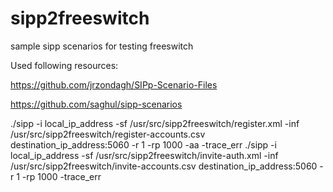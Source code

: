 # sipp2freeswitch
sample sipp scenarios for testing freeswitch

Used following resources:

https://github.com/jrzondagh/SIPp-Scenario-Files

https://github.com/saghul/sipp-scenarios

./sipp -i local_ip_address -sf /usr/src/sipp2freeswitch/register.xml -inf /usr/src/sipp2freeswitch/register-accounts.csv destination_ip_address:5060 -r 1 -rp 1000 -aa -trace_err
./sipp -i local_ip_address -sf /usr/src/sipp2freeswitch/invite-auth.xml -inf /usr/src/sipp2freeswitch/invite-accounts.csv destination_ip_address:5060 -r 1 -rp 1000 -trace_err

